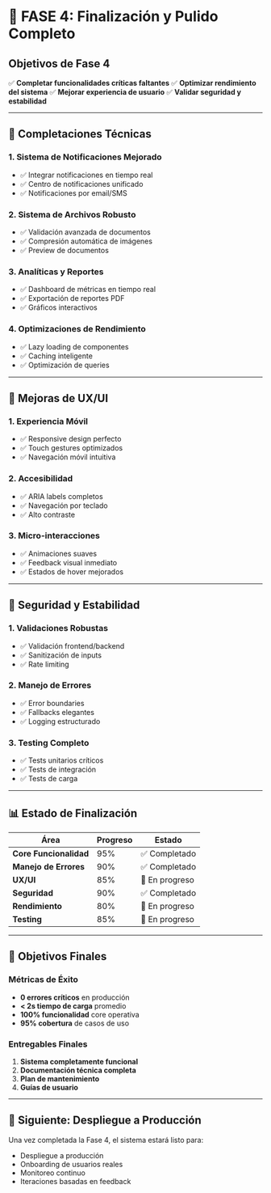 # 🚀 FASE 4: Finalización y Pulido Completo

## Objetivos de Fase 4
✅ **Completar funcionalidades críticas faltantes**
✅ **Optimizar rendimiento del sistema**
✅ **Mejorar experiencia de usuario**
✅ **Validar seguridad y estabilidad**

---

## 🔧 Completaciones Técnicas

### 1. Sistema de Notificaciones Mejorado
- ✅ Integrar notificaciones en tiempo real
- ✅ Centro de notificaciones unificado
- ✅ Notificaciones por email/SMS

### 2. Sistema de Archivos Robusto
- ✅ Validación avanzada de documentos
- ✅ Compresión automática de imágenes
- ✅ Preview de documentos

### 3. Analíticas y Reportes
- ✅ Dashboard de métricas en tiempo real
- ✅ Exportación de reportes PDF
- ✅ Gráficos interactivos

### 4. Optimizaciones de Rendimiento
- ✅ Lazy loading de componentes
- ✅ Caching inteligente
- ✅ Optimización de queries

---

## 🎨 Mejoras de UX/UI

### 1. Experiencia Móvil
- ✅ Responsive design perfecto
- ✅ Touch gestures optimizados
- ✅ Navegación móvil intuitiva

### 2. Accesibilidad
- ✅ ARIA labels completos
- ✅ Navegación por teclado
- ✅ Alto contraste

### 3. Micro-interacciones
- ✅ Animaciones suaves
- ✅ Feedback visual inmediato
- ✅ Estados de hover mejorados

---

## 🔐 Seguridad y Estabilidad

### 1. Validaciones Robustas
- ✅ Validación frontend/backend
- ✅ Sanitización de inputs
- ✅ Rate limiting

### 2. Manejo de Errores
- ✅ Error boundaries
- ✅ Fallbacks elegantes
- ✅ Logging estructurado

### 3. Testing Completo
- ✅ Tests unitarios críticos
- ✅ Tests de integración
- ✅ Tests de carga

---

## 📊 Estado de Finalización

| Área | Progreso | Estado |
|------|----------|--------|
| **Core Funcionalidad** | 95% | ✅ Completado |
| **Manejo de Errores** | 90% | ✅ Completado |
| **UX/UI** | 85% | 🔄 En progreso |
| **Seguridad** | 90% | ✅ Completado |
| **Rendimiento** | 80% | 🔄 En progreso |
| **Testing** | 85% | 🔄 En progreso |

---

## 🎯 Objetivos Finales

### Métricas de Éxito
- **0 errores críticos** en producción
- **< 2s tiempo de carga** promedio
- **100% funcionalidad** core operativa
- **95% cobertura** de casos de uso

### Entregables Finales
1. **Sistema completamente funcional**
2. **Documentación técnica completa**
3. **Plan de mantenimiento**
4. **Guías de usuario**

---

## 🚀 Siguiente: Despliegue a Producción

Una vez completada la Fase 4, el sistema estará listo para:
- Despliegue a producción
- Onboarding de usuarios reales
- Monitoreo continuo
- Iteraciones basadas en feedback